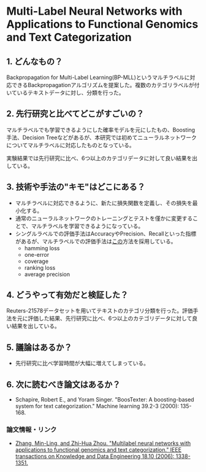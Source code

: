 # Multi-Label Neural Networks with Applications to Functional Genomics and Text Categorization

## 1. どんなもの？

Backpropagation for Multi-Label Learning(BP-MLL)というマルチラベルに対応できるBackpropagationアルゴリズムを提案した。複数のカテゴリラベルが付いているテキストデータに対し、分類を行った。

## 2. 先行研究と比べてどこがすごいの？

マルチラベルでも学習できるようにした確率モデルを元にしたもの、Boosting手法、Decision Treeなどがあるが、本研究では初めてニューラルネットワークについてマルチラベルに対応したものとなっている。

実験結果では先行研究に比べ、6つ以上のカテゴリデータに対して良い結果を出している。

## 3. 技術や手法の"キモ"はどこにある？

* マルチラベルに対応できるように、新たに損失関数を定義し、その損失を最小化する。
* 通常のニューラルネットワークのトレーニングとテストを僅かに変更することで、マルチラベルを学習できるようになっている。
* シングルラベルでの評価手法はAccuracyやPrecision、Recallといった指標があるが、マルチラベルでの評価手法は[この](http://link.springer.com/article/10.1023/A:1007649029923)方法を採用している。
  * hamming loss
  * one-error
  * coverage
  * ranking loss
  * average precision

## 4. どうやって有効だと検証した？

Reuters-21578データセットを用いてテキストのカテゴリ分類を行った。評価手法を元に評価した結果、先行研究に比べ、6つ以上のカテゴリデータに対して良い結果を出している。

## 5. 議論はあるか？

* 先行研究に比べ学習時間が大幅に増えてしまっている。

## 6. 次に読むべき論文はあるか？

* Schapire, Robert E., and Yoram Singer. "BoosTexter: A boosting-based system for text categorization." Machine learning 39.2-3 (2000): 135-168.

### 論文情報・リンク

* [Zhang, Min-Ling, and Zhi-Hua Zhou. "Multilabel neural networks with applications to functional genomics and text categorization." IEEE transactions on Knowledge and Data Engineering 18.10 (2006): 1338-1351.](http://citeseerx.ist.psu.edu/viewdoc/download?doi=10.1.1.130.7318&rep=rep1&type=pdf)
